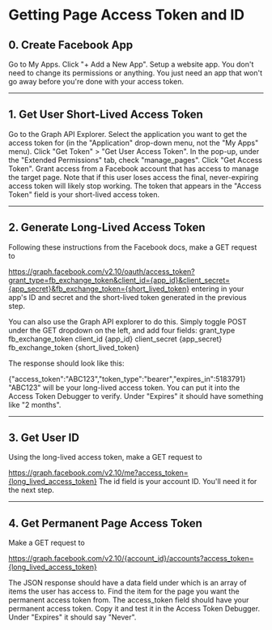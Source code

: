 # Getting Page Access Token and ID

## 0. Create Facebook App

Go to My Apps.
Click "+ Add a New App".
Setup a website app.
You don't need to change its permissions or anything. You just need an app that won't go away before you're done with your access token.

--------------------------------------

## 1. Get User Short-Lived Access Token

Go to the Graph API Explorer.
Select the application you want to get the access token for (in the "Application" drop-down menu, not the "My Apps" menu).
Click "Get Token" > "Get User Access Token".
In the pop-up, under the "Extended Permissions" tab, check "manage_pages".
Click "Get Access Token".
Grant access from a Facebook account that has access to manage the target page. Note that if this user loses access the final, never-expiring access token will likely stop working.
The token that appears in the "Access Token" field is your short-lived access token.
 
---------------------------------- 
 
## 2. Generate Long-Lived Access Token

Following these instructions from the Facebook docs, make a GET request to

https://graph.facebook.com/v2.10/oauth/access_token?grant_type=fb_exchange_token&client_id={app_id}&client_secret={app_secret}&fb_exchange_token={short_lived_token}
entering in your app's ID and secret and the short-lived token generated in the previous step.

You can also use the Graph API explorer to do this. Simply toggle POST under the GET dropdown on the left, and add four fields:
grant_type fb_exchange_token
client_id {app_id}
client_secret {app_secret}
fb_exchange_token {short_lived_token}

The response should look like this:

{"access_token":"ABC123","token_type":"bearer","expires_in":5183791}
"ABC123" will be your long-lived access token. You can put it into the Access Token Debugger to verify. Under "Expires" it should have something like "2 months".

----------------------------------

## 3. Get User ID

Using the long-lived access token, make a GET request to

https://graph.facebook.com/v2.10/me?access_token={long_lived_access_token}
The id field is your account ID. You'll need it for the next step.

----------------------------------

## 4. Get Permanent Page Access Token

Make a GET request to

https://graph.facebook.com/v2.10/{account_id}/accounts?access_token={long_lived_access_token}

The JSON response should have a data field under which is an array of items the user has access to. Find the item for the page you want the permanent access token from. The access_token field should have your permanent access token. Copy it and test it in the Access Token Debugger. Under "Expires" it should say "Never".

